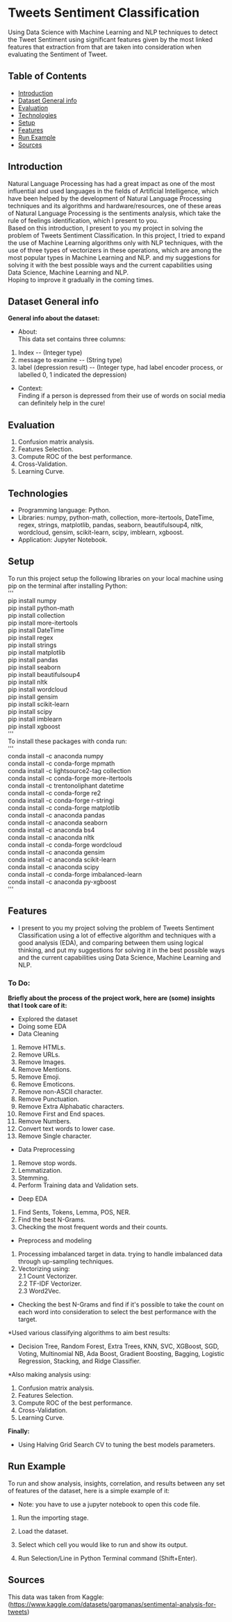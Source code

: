# Tweets Sentiment Classification
Using Data Science with Machine Learning and NLP techniques to detect the Tweet Sentiment using significant features given by the most linked features that extraction from that are taken into consideration when evaluating the Sentiment of Tweet.

## Table of Contents
* [Introduction](#introduction)
* [Dataset General info](#dataset-general-info)
* [Evaluation](#evaluation)
* [Technologies](#technologies)
* [Setup](#setup)
* [Features](#features)
* [Run Example](#run-example)
* [Sources](#sources)

## Introduction
Natural Language Processing has had a great impact as one of the most influential and used languages in the fields of Artificial Intelligence, which have been helped by the development of Natural Language Processing techniques and its algorithms and hardware/resources, one of these areas of Natural Language Processing is the sentiments analysis, which take the rule of feelings identification, which I present to you.\
Based on this introduction, I present to you my project in solving the problem of Tweets Sentiment Classification. In this project, I tried to expand the use of Machine Learning algorithms only with NLP techniques, with the use of three types of vectorizers in these operations, which are among the most popular types in Machine Learning and NLP. and my suggestions for solving it with the best possible ways and the current capabilities using Data Science, Machine Learning and NLP.\
Hoping to improve it gradually in the coming times.

## Dataset General info
**General info about the dataset:**
* About:\
This data set contains three columns:
1. Index -- (Integer type)
2. message to examine -- (String type)
3. label (depression result) -- (Integer type, had label encoder process, or labelled 0, 1 indicated the depression)
* Context:\
Finding if a person is depressed from their use of words on social media can definitely help in the cure!

## Evaluation

1. Confusion matrix analysis.
2. Features Selection.
3. Compute ROC of the best performance.
4. Cross-Validation.
5. Learning Curve.

## Technologies
* Programming language: Python.
* Libraries: numpy, python-math, collection, more-itertools, DateTime, regex, strings, matplotlib, pandas, seaborn, beautifulsoup4, nltk, wordcloud, gensim, scikit-learn, scipy, imblearn, xgboost. 
* Application: Jupyter Notebook.

## Setup
To run this project setup the following libraries on your local machine using pip on the terminal after installing Python:\
'''\
pip install numpy\
pip install python-math\
pip install collection\
pip install more-itertools\
pip install DateTime\
pip install regex\
pip install strings\
pip install matplotlib\
pip install pandas\
pip install seaborn\
pip install beautifulsoup4\
pip install nltk\
pip install wordcloud\
pip install gensim\
pip install scikit-learn\
pip install scipy\
pip install imblearn\
pip install xgboost\
'''\
To install these packages with conda run:\
'''\
conda install -c anaconda numpy\
conda install -c conda-forge mpmath\
conda install -c lightsource2-tag collection\
conda install -c conda-forge more-itertools\
conda install -c trentonoliphant datetime\
conda install -c conda-forge re2\
conda install -c conda-forge r-stringi\
conda install -c conda-forge matplotlib\
conda install -c anaconda pandas\
conda install -c anaconda seaborn\
conda install -c anaconda bs4\
conda install -c anaconda nltk\
conda install -c conda-forge wordcloud\
conda install -c anaconda gensim\
conda install -c anaconda scikit-learn\
conda install -c anaconda scipy\
conda install -c conda-forge imbalanced-learn\
conda install -c anaconda py-xgboost\
'''

## Features
* I present to you my project solving the problem of Tweets Sentiment Classification using a lot of effective algorithm and techniques with a good analysis (EDA), and comparing between them using logical thinking, and put my suggestions for solving it in the best possible ways and the current capabilities using Data Science, Machine Learning and NLP.

### To Do:
**Briefly about the process of the project work, here are (some) insights that I took care of it:**

* Explored the dataset
* Doing some EDA
* Data Cleaning
1. Remove HTMLs.
2. Remove URLs.
3. Remove Images.
4. Remove Mentions.
5. Remove Emoji.
5. Remove Emoticons.
6. Remove non-ASCII character.
7. Remove Punctuation.
8. Remove Extra Alphabatic characters.
9. Remove First and End spaces.
10. Remove Numbers.
11. Convert text words to lower case.
12. Remove Single character.

* Data Preprocessing
1. Remove stop words.
2. Lemmatization.
3. Stemming.
4. Perform Training data and Validation sets.

* Deep EDA
1. Find Sents, Tokens, Lemma, POS, NER.
2. Find the best N-Grams.
3. Checking the most frequent words and their counts.

* Preprocess and modeling
1. Processing imbalanced target in data.
trying to handle imbalanced data through up-sampling techniques.
2. Vectorizing using:\
2.1 Count Vectorizer.\
2.2 TF-IDF Vectorizer.\
2.3 Word2Vec.

* Checking the best N-Grams and find if it's possible to take the count on each word into consideration to select the best performance with the target.
  
 *Used various classifying algorithms to aim best results:

* Decision Tree, Random Forest, Extra Trees, KNN, SVC, XGBoost, SGD, Voting, Multinomial NB, Ada Boost, Gradient Boosting, Bagging, Logistic Regression, Stacking, and Ridge Classifier.

*Also making analysis using:
1. Confusion matrix analysis.
2. Features Selection.
3. Compute ROC of the best performance.
4. Cross-Validation.
5. Learning Curve.

**Finally:**

* Using Halving Grid Search CV to tuning the best models parameters.
## Run Example

To run and show analysis, insights, correlation, and results between any set of features of the dataset, here is a simple example of it:

* Note: you have to use a jupyter notebook to open this code file.

1. Run the importing stage.

2. Load the dataset.

3. Select which cell you would like to run and show its output.

4. Run Selection/Line in Python Terminal command (Shift+Enter).

## Sources
This data was taken from Kaggle:\
(https://www.kaggle.com/datasets/gargmanas/sentimental-analysis-for-tweets)
